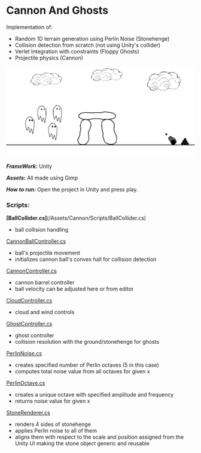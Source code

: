 # Cannon And Ghosts

Implementation of:
  - Random 1D terrain generation using Perlin Noise (Stonehenge)
  - Collision detection from scratch (not using Unity's collider)
  - Verlet Integration with constraints (Floppy Ghosts)
  - Projectile physics (Cannon)

  <img src="sample.gif?raw=true"/>

***FrameWork:*** Unity

***Assets:*** All made using Gimp

***How to run:*** Open the project in Unity and press play.

### Scripts:

**[BallCollider.cs]**(/Assets/Cannon/Scripts/BallCollider.cs)
  - ball collision handling

[CannonBallController.cs](/Assets/Cannon/Scripts)
  - ball's projectile movement
  - initializes cannon ball's convex hall for collision detection

[CannonController.cs](/Assets/Cannon/Scripts)
  - cannon barrel controller 
  - ball velocity can be adjusted here or from editor

[CloudController.cs](/Assets/Clouds/Scripts)
  - cloud and wind controls

[GhostController.cs](/Assets/Ghost/Scripts)
  - ghost controller
  - collision resolution with the ground/stonehenge for ghosts

[PerlinNoise.cs](/Assets/Stonehenge/Scripts)
  - creates specified number of Perlin octaves (5 in this case)
  - computes total noise value from all octaves for given x

[PerlinOctave.cs](/Assets/Stonehenge/Scripts)
  - creates a unique octave with specified amplitude and frequency
  - returns noise value for given x

[StoneRenderer.cs](/Assets/Stonehenge/Scripts)
  - renders 4 sides of stonehenge
  - applies Perlin noise to all of them
  - aligns them with respect to the scale and position assigned from the Unity UI making the stone object generic and reusable
